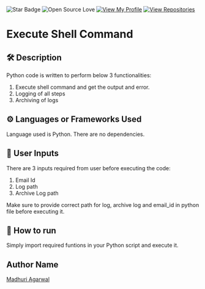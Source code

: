 ![Star Badge](https://img.shields.io/static/v1?label=%F0%9F%8C%9F&message=If%20Useful&style=style=flat&color=BC4E99)
![Open Source Love](https://badges.frapsoft.com/os/v1/open-source.svg?v=103)
[![View My Profile](https://img.shields.io/badge/View-My_Profile-green?logo=GitHub)](https://github.com/ndleah)
[![View Repositories](https://img.shields.io/badge/View-My_Repositories-blue?logo=GitHub)](https://github.com/ndleah?tab=repositories)

# Execute Shell Command

## 🛠️ Description
Python code is written to perform below 3 functionalities:
1. Execute shell command and get the output and error.
2. Logging of all steps
3. Archiving of logs

## ⚙️ Languages or Frameworks Used
Language used is Python. There are no dependencies.

## 🌟 User Inputs
There are 3 inputs required from user before executing the code:
1. Email Id
2. Log path
3. Archive Log path

Make sure to provide correct path for log, archive log and email_id in python file before executing it.

## 🌟 How to run 
Simply import required funtions in your Python script and execute it.

## Author Name

[Madhuri Agarwal](https://github.com/magar51)

